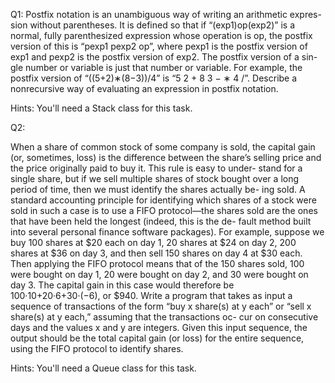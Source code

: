 Q1:
Postfix notation is an unambiguous way of writing an arithmetic expres- sion without parentheses. It is defined so that if “(exp1)op(exp2)” is a normal, fully parenthesized expression whose operation is op, the postfix version of this is “pexp1 pexp2 op”, where pexp1 is the postfix version of exp1 and pexp2 is the postfix version of exp2. The postfix version of a sin- gle number or variable is just that number or variable. For example, the postfix version of “((5+2)∗(8−3))/4” is “5 2 + 8 3 − ∗ 4 /”. Describe a nonrecursive way of evaluating an expression in postfix notation.

Hints: You'll need a Stack class for this task.

Q2:

When a share of common stock of some company is sold, the capital gain (or, sometimes, loss) is the difference between the share’s selling price and the price originally paid to buy it. This rule is easy to under- stand for a single share, but if we sell multiple shares of stock bought over a long period of time, then we must identify the shares actually be- ing sold. A standard accounting principle for identifying which shares of a stock were sold in such a case is to use a FIFO protocol—the shares sold are the ones that have been held the longest (indeed, this is the de- fault method built into several personal finance software packages). For example, suppose we buy 100 shares at $20 each on day 1, 20 shares at $24 on day 2, 200 shares at $36 on day 3, and then sell 150 shares on day 4 at $30 each. Then applying the FIFO protocol means that of the 150 shares sold, 100 were bought on day 1, 20 were bought on day 2, and 30 were bought on day 3. The capital gain in this case would therefore be 100·10+20·6+30·(−6), or $940. Write a program that takes as input a sequence of transactions of the form “buy x share(s) at   y each” or “sell x share(s) at   y each,” assuming that the transactions oc- cur on consecutive days and the values x and y are integers. Given this input sequence, the output should be the total capital gain (or loss) for the entire sequence, using the FIFO protocol to identify shares.

Hints: You'll need a Queue class for this task.